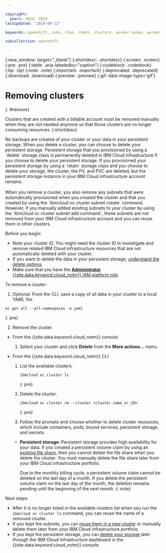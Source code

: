 ```yaml
---

copyright:
  years: 2014, 2019
lastupdated: "2019-09-12"

keywords: openshift, roks, rhos, rhoks, clusters, worker nodes, worker pools, delete

subcollection: openshift

---
```


{:new_window: target="_blank"}
{:shortdesc: .shortdesc}
{:screen: .screen}
{:pre: .pre}
{:table: .aria-labeledby="caption"}
{:codeblock: .codeblock}
{:tip: .tip}
{:note: .note}
{:important: .important}
{:deprecated: .deprecated}
{:download: .download}
{:preview: .preview}
{:gif: data-image-type='gif'}

# Removing clusters
{: #remove}

Clusters that are created with a billable account must be removed manually when they are not needed anymore so that those clusters are no longer consuming resources.
{:shortdesc}

<p class="important">
No backups are created of your cluster or your data in your persistent storage. When you delete a cluster, you can choose to delete your persistent storage. Persistent storage that you provisioned by using a `delete` storage class is permanently deleted in IBM Cloud infrastructure if you choose to delete your persistent storage. If you provisioned your persistent storage by using a `retain` storage class and you choose to delete your storage, the cluster, the PV, and PVC are deleted, but the persistent storage instance in your IBM Cloud infrastructure account remains.</br>
</br>When you remove a cluster, you also remove any subnets that were automatically provisioned when you created the cluster and that you created by using the `ibmcloud oc cluster subnet create` command. However, if you manually added existing subnets to your cluster by using the `ibmcloud oc cluster subnet add command`, these subnets are not removed from your IBM Cloud infrastructure account and you can reuse them in other clusters.</p>

Before you begin:
* Note your cluster ID. You might need the cluster ID to investigate and remove related IBM Cloud infrastructure resources that are not automatically deleted with your cluster.
* If you want to delete the data in your persistent storage, [understand the delete options](/docs/openshift?topic=openshift-cleanup#cleanup).
* Make sure that you have the [**Administrator** {{site.data.keyword.cloud_notm}} IAM platform role](/docs/openshift?topic=openshift-users#platform).

To remove a cluster:
 
1. Optional: From the CLI, save a copy of all data in your cluster to a local YAML file.
  ```
  oc get all --all-namespaces -o yaml
  ```
  {: pre}

2. Remove the cluster.
  - From the {{site.data.keyword.cloud_notm}} console
    1.  Select your cluster and click **Delete** from the **More actions...** menu.

  - From the {{site.data.keyword.cloud_notm}} CLI
    1.  List the available clusters.

        ```
        ibmcloud oc cluster ls
        ```
        {: pre}

    2.  Delete the cluster.

        ```
        ibmcloud oc cluster rm --cluster <cluster_name_or_ID>
        ```
        {: pre}

    3.  Follow the prompts and choose whether to delete cluster resources, which include containers, pods, bound services, persistent storage, and secrets.
      - **Persistent storage**: Persistent storage provides high availability for your data. If you created a persistent volume claim by using an [existing file share](/docs/openshift?topic=openshift-file_storage#existing_file), then you cannot delete the file share when you delete the cluster. You must manually delete the file share later from your IBM Cloud infrastructure portfolio.

          Due to the monthly billing cycle, a persistent volume claim cannot be deleted on the last day of a month. If you delete the persistent volume claim on the last day of the month, the deletion remains pending until the beginning of the next month.
          {: note}

Next steps:
- After it is no longer listed in the available clusters list when you run the `ibmcloud oc cluster ls` command, you can reuse the name of a removed cluster.
- If you kept the subnets, you can [reuse them in a new cluster](/docs/openshift?topic=openshift-subnets#subnets_custom) or manually delete them later from your IBM Cloud infrastructure portfolio.
- If you kept the persistent storage, you can [delete your storage](/docs/openshift?topic=openshift-cleanup#cleanup) later through the IBM Cloud infrastructure dashboard in the {{site.data.keyword.cloud_notm}} console.





